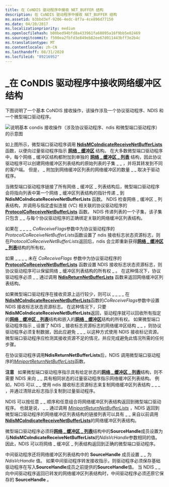 ```yaml
---
title: 在 CoNDIS 驱动程序中接收 NET_BUFFER 结构
description: 在 CoNDIS 驱动程序中接收 NET_BUFFER 结构
ms.assetid: b3bbd3ef-9206-4edc-8f7a-4ce896d77150
ms.date: 04/20/2017
ms.localizationpriority: medium
ms.openlocfilehash: b00bed94bfd8a433961fa68095a16f9bb5e02469
ms.sourcegitcommit: f500ea2fbfd3e849eb82ee67d011443bff3e2b4c
ms.translationtype: MT
ms.contentlocale: zh-CN
ms.lasthandoff: 08/31/2020
ms.locfileid: "89216952"
---
```

# <a name="receiving-net_buffer-structures-in-condis-drivers"></a>\_在 CoNDIS 驱动程序中接收网络缓冲区结构





下图说明了一个基本 CoNDIS 接收操作，该操作涉及一个协议驱动程序、NDIS 和一个微型端口驱动程序。

![说明基本 condis 接收操作（涉及协议驱动程序、ndis 和微型端口驱动程序）的示意图](images/netbuffercoreceive.png)

如上图所示，微型端口驱动程序调用 [**NdisMCoIndicateReceiveNetBufferLists**](/windows-hardware/drivers/ddi/ndis/nf-ndis-ndismcoindicatereceivenetbufferlists) 函数，以便向过量驱动程序指示 [**网络 \_ 缓冲区**](/windows-hardware/drivers/ddi/ndis/ns-ndis-_net_buffer) 结构。 在大多数微型端口驱动程序中，每个网络 \_ 缓冲区结构都附加到单独的 [**网络 \_ 缓冲区 \_ 列表**](/windows-hardware/drivers/ddi/ndis/ns-ndis-_net_buffer_list) 结构，因此协议驱动程序可以创建网络缓冲区列表结构的原始列表的子集 \_ \_ ，并将其转发到不同的客户端。 但是， \_ 附加到网络缓冲区列表的网络缓冲区的数量 \_ \_ 取决于驱动程序。

当微型端口驱动程序链接了所有网络 \_ 缓冲区 \_ 列表结构后，微型端口驱动程序会将指向列表中第一个网络 \_ 缓冲区列表结构的指针传递 \_ 到 **NdisMCoIndicateReceiveNetBufferLists** 函数。 NDIS 检查网络 \_ 缓冲区 \_ 列表结构，并调用与指定虚拟连接 (VC) 相关联的协议驱动程序的 [**ProtocolCoReceiveNetBufferLists**](/windows-hardware/drivers/ddi/ndis/nc-ndis-protocol_co_receive_net_buffer_lists) 函数。 NDIS 传递列表的一个子集，该子集只包含 \_ \_ 与每个协议驱动程序的正确绑定关联的网络缓冲区列表结构。

如果在 \_ \_ \_ \_ *CoReceiveFlags*参数中为协议驱动程序的*ProtocolCoReceiveNetBufferLists*函数设置了 ndis 接收标志状态资源标志，则在*ProtocolCoReceiveNetBufferLists*返回后，ndis 会立即重新获得[**网络 \_ 缓冲区 \_ 列表**](/windows-hardware/drivers/ddi/ndis/ns-ndis-_net_buffer_list)结构的所有权。

如果 \_ \_ \_ \_ 未在 *CoReceiveFlags* 参数中为协议驱动程序的 [**ProtocolCoReceiveNetBufferLists**](/windows-hardware/drivers/ddi/ndis/nc-ndis-protocol_co_receive_net_buffer_lists) 函数设置 NDIS 接收标志状态资源标志，则协议驱动程序可以保留网络 \_ 缓冲区列表结构的所有权 \_ 。 在这种情况下，协议驱动程序必须 \_ \_ 通过调用 [**NdisReturnNetBufferLists**](/windows-hardware/drivers/ddi/ndis/nf-ndis-ndisreturnnetbufferlists) 函数来返回网络缓冲区列表结构。

如果微型端口驱动程序在接收资源上运行较少，则可以 \_ \_ \_ \_ 在[**NdisMCoIndicateReceiveNetBufferLists**](/windows-hardware/drivers/ddi/ndis/nf-ndis-ndismcoindicatereceivenetbufferlists)函数的*CoReceiveFlags*参数中设置 NDIS 接收标志状态资源标志。 在这种情况下，只要**NdisMCoIndicateReceiveNetBufferLists**返回，驱动程序就可以回收所有指定的[**网络 \_ 缓冲区 \_ 列表**](/windows-hardware/drivers/ddi/ndis/ns-ndis-_net_buffer_list)结构和嵌入的[**网络 \_ 缓冲区**](/windows-hardware/drivers/ddi/ndis/ns-ndis-_net_buffer)结构的所有权。 如果微型端口驱动程序指示 \_ 设置了 NDIS \_ 接收标志资源标志的网络缓冲区结构 \_ \_ ，则协议驱动程序必须复制数据，因此应避免 \_ \_ \_ 以这种方式使用 NDIS 接收标记资源。 微型端口驱动程序应检测其接收资源不足的情况，并应完成避免此情况所需的任何步骤。

在协议驱动程序调用**NdisReturnNetBufferLists**后，NDIS 调用微型端口驱动程序的[*MiniportReturnNetBufferLists*](/windows-hardware/drivers/ddi/ndis/nc-ndis-miniport_return_net_buffer_lists)函数。

**注意**   如果微型端口驱动程序指示具有给定状态的[**网络 \_ 缓冲区 \_ 列表**](/windows-hardware/drivers/ddi/ndis/ns-ndis-_net_buffer_list)结构，则不需要 NDIS 来向 \_ \_ 具有相同状态的过量驱动程序指示网络缓冲区列表结构。 例如，NDIS 可以 \_ \_ 使用 ndis 接收标志资源标志来复制网络缓冲区列表结构 \_ \_ \_ ，并通过清除此标志指示复制到过量驱动程序。

 

NDIS 可以按任意 \_ \_ 顺序和任意组合将网络缓冲区列表结构返回到微型端口驱动程序。 也就是说， \_ \_ 通过调用 [*MiniportReturnNetBufferLists*](/windows-hardware/drivers/ddi/ndis/nc-ndis-miniport_return_net_buffer_lists) ，NDIS 返回到微型端口驱动程序的网络缓冲区列表结构的链接列表可以具有 \_ \_ 来自以前调用 [**NdisMCoIndicateReceiveNetBufferLists**](/windows-hardware/drivers/ddi/ndis/nf-ndis-ndismcoindicatereceivenetbufferlists)的网络缓冲区列表结构。

微型端口驱动程序必须将[**网络 \_ 缓冲区 \_ 列表**](/windows-hardware/drivers/ddi/ndis/ns-ndis-_net_buffer_list)结构中的**SourceHandle**成员设置为与**NdisMCoIndicateReceiveNetBufferLists**的*NdisVcHandle*参数相同的值。 因此，NDIS 可以将网络 \_ 缓冲区 \_ 列表结构返回到正确的微型端口驱动程序。

中间驱动程序还将网络缓冲区列表结构中的 **SourceHandle** 成员设置 \_ \_ 为 *NdisVcHandle* 值。 如果中间驱动程序转发接收指示，则驱动程序必须保存基础驱动程序在写入**SourceHandle**成员之前提供的**SourceHandle**值。 当 NDIS \_ \_ 向中间驱动程序返回已转发的网络缓冲区列表结构时，中间驱动程序必须还原它保存的 **SourceHandle** 。

 

